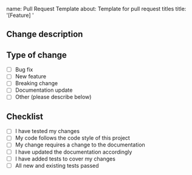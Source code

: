 name: Pull Request Template
about: Template for pull request titles
title: '[Feature] '

## Change description

<!-- Add the description for the changes in this PR -->

## Type of change

- [ ] Bug fix
- [ ] New feature
- [ ] Breaking change
- [ ] Documentation update
- [ ] Other (please describe below)

## Checklist

<!-- Select all that apply -->

- [ ] I have tested my changes
- [ ] My code follows the code style of this project
- [ ] My change requires a change to the documentation
- [ ] I have updated the documentation accordingly
- [ ] I have added tests to cover my changes
- [ ] All new and existing tests passed
